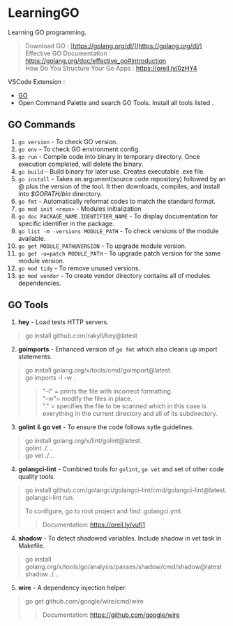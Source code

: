 # LearningGO
Learning GO programming.
  
> Download GO : [https://golang.org/dl/](https://golang.org/dl/)  
> Effective GO Documentation : https://golang.org/doc/effective_go#introduction  
> How Do You Structure Your Go Apps : https://oreil.ly/0zHY4
  
VSCode Extension : 
- [GO](golang.go)
- Open Command Palette and search GO Tools. Install all tools listed . 
  
## GO Commands  
1. `go version` - To check GO version.  
2. `go env` - To check GO environment config.  
3. `go run` - Compile code into binary in temporary directory. Once execution completed, will delete the binary.  
4. `go build` - Build binary for later use. Creates executable .exe file.  
5. `go install` - Takes an argument(source code repository) followed by an @ plus the version of the tool. It then downloads, compiles, and install into *$GOPATH/bin* direrctory.  
6. `go fmt` - Automatically reformat codes to match the standard format.  
7. `go mod init <repo>` - Modules initialization  
8. `go doc PACKAGE_NAME.IDENTIFIER_NAME` - To display documentation for specific identifier in the package.  
9. `go list -m -versions MODULE_PATH` - To check versions of the module available.  
10. `go get MODULE_PATH@VERSION` - To upgrade module version.  
11. `go get -u=patch MODULE_PATH` - To upgrade patch version for the same module version.  
12. `go mod tidy` - To remove unused versions.  
13. `go mod vendor` - To create vendor directory contains all of modules dependencies.  
      
## GO Tools  
1. **hey** - Load tests HTTP servers.  
> go install github.com/rakyll/hey@latest  
2. **goimports** - Enhanced version of `go fmt` which also cleans up import statements.  
> go install golang.org/x/tools/cmd/goimport@latest.  
> go imports -l -w .  
>> "-l" = prints the file with incorrect formatting.  
>> "-w"= modify the files in place.  
>> "."  = specifies the file to be scanned which in this case is everything in the current directory and all of its subdirectory.  
3. **golint** & **go vet** - To ensure the code follows sytle guidelines.  
> go install golang.org/x/lint/golint@latest.  
> golint ./...  
> go vet ./...  
4. **golangci-lint** - Combined tools for `golint`, `go vet` and set of other code quality tools.  
> go install github.com/golangci/golangci-lint/cmd/golangci-lint@latest.  
> golangci-lint run.  
>
> To configure, go to root project and find .golangci.yml.  
>> Documentation: https://oreil.ly/vufj1  
4. **shadow** - To detect shadowed variables. Include shadow in vet task in Makefile.  
> go install golang.org/x/tools/go/analysis/passes/shadow/cmd/shadow@latest
> shadow ./...  
5. **wire** - A dependency injection helper.
> go get github.com/google/wire/cmd/wire
>> Documentation: https://github.com/google/wire

  